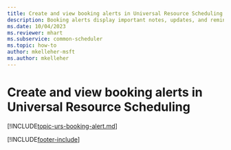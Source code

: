 ```yaml
---
title: Create and view booking alerts in Universal Resource Scheduling
description: Booking alerts display important notes, updates, and reminders on the schedule board. Create these alerts to ensure accurate and timely job completion.
ms.date: 10/04/2023
ms.reviewer: mhart
ms.subservice: common-scheduler
ms.topic: how-to
author: mkelleher-msft 
ms.author: mkelleher
---
```


# Create and view booking alerts in Universal Resource Scheduling

[!INCLUDE[topic-urs-booking-alert.md](../shared/urs/booking-alert.md)]

[!INCLUDE[footer-include](../includes/footer-banner.md)]
